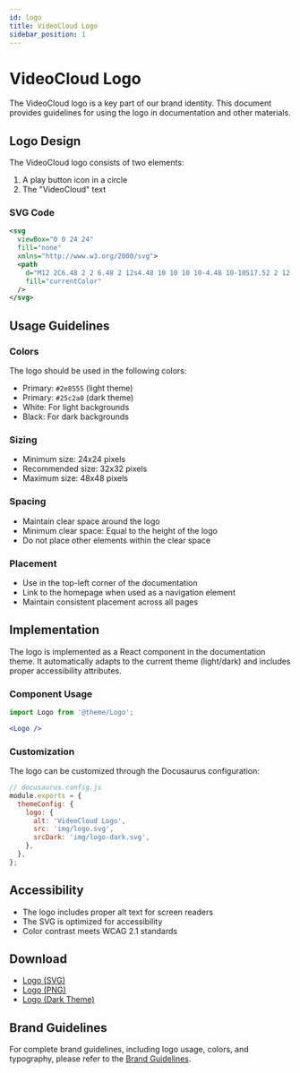 ```yaml
---
id: logo
title: VideoCloud Logo
sidebar_position: 1
---
```


# VideoCloud Logo

The VideoCloud logo is a key part of our brand identity. This document provides guidelines for using the logo in documentation and other materials.

## Logo Design

The VideoCloud logo consists of two elements:
1. A play button icon in a circle
2. The "VideoCloud" text

### SVG Code

```svg
<svg
  viewBox="0 0 24 24"
  fill="none"
  xmlns="http://www.w3.org/2000/svg">
  <path
    d="M12 2C6.48 2 2 6.48 2 12s4.48 10 10 10 10-4.48 10-10S17.52 2 12 2zm-1 14.5v-9l6 4.5-6 4.5z"
    fill="currentColor"
  />
</svg>
```

## Usage Guidelines

### Colors

The logo should be used in the following colors:

- Primary: `#2e8555` (light theme)
- Primary: `#25c2a0` (dark theme)
- White: For light backgrounds
- Black: For dark backgrounds

### Sizing

- Minimum size: 24x24 pixels
- Recommended size: 32x32 pixels
- Maximum size: 48x48 pixels

### Spacing

- Maintain clear space around the logo
- Minimum clear space: Equal to the height of the logo
- Do not place other elements within the clear space

### Placement

- Use in the top-left corner of the documentation
- Link to the homepage when used as a navigation element
- Maintain consistent placement across all pages

## Implementation

The logo is implemented as a React component in the documentation theme. It automatically adapts to the current theme (light/dark) and includes proper accessibility attributes.

### Component Usage

```jsx
import Logo from '@theme/Logo';

<Logo />
```

### Customization

The logo can be customized through the Docusaurus configuration:

```js
// docusaurus.config.js
module.exports = {
  themeConfig: {
    logo: {
      alt: 'VideoCloud Logo',
      src: 'img/logo.svg',
      srcDark: 'img/logo-dark.svg',
    },
  },
};
```

## Accessibility

- The logo includes proper alt text for screen readers
- The SVG is optimized for accessibility
- Color contrast meets WCAG 2.1 standards

## Download

- [Logo (SVG)](/img/logo.svg)
- [Logo (PNG)](/img/logo.png)
- [Logo (Dark Theme)](/img/logo-dark.svg)

## Brand Guidelines

For complete brand guidelines, including logo usage, colors, and typography, please refer to the [Brand Guidelines](/docs/brand/guidelines). 